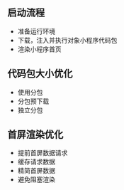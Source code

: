 ## 启动流程
- 准备运行环境
- 下载，注入并执行对象小程序代码包
- 渲染小程序首页

## 代码包大小优化
- 使用分包
- 分包预下载
- 独立分包

## 首屏渲染优化
- 提前首屏数据请求
- 缓存请求数据
- 精简首屏数据
- 避免阻塞渲染


